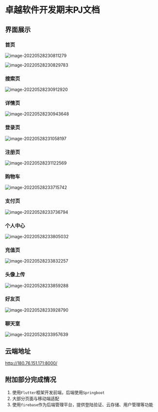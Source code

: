 # 卓越软件开发期末PJ文档



## 界面展示

### 首页

![image-20220528230811279](E:\MyProject\markdown\images\image-20220528230811279.png)

![image-20220528230829783](E:\MyProject\markdown\images\image-20220528230829783.png)



### 搜索页

![image-20220528230912920](E:\MyProject\markdown\images\image-20220528230912920.png)



### 详情页



![image-20220528230943648](E:\MyProject\markdown\images\image-20220528230943648.png)



### 登录页

![image-20220528231058197](E:\MyProject\markdown\images\image-20220528231058197.png)



### 注册页

![image-20220528231122569](E:\MyProject\markdown\images\image-20220528231122569.png)



### 购物车

![image-20220528233715742](E:\MyProject\markdown\images\image-20220528233715742.png)



### 支付页

![image-20220528233736794](E:\MyProject\markdown\images\image-20220528233736794.png)



### 个人中心

![image-20220528233805032](E:\MyProject\markdown\images\image-20220528233805032.png)



### 充值页

![image-20220528233832257](E:\MyProject\markdown\images\image-20220528233832257.png)



### 头像上传

![image-20220528233859288](E:\MyProject\markdown\images\image-20220528233859288.png)





### 好友页

![image-20220528233928790](E:\MyProject\markdown\images\image-20220528233928790.png)



### 聊天室

![image-20220528233957639](E:\MyProject\markdown\images\image-20220528233957639.png)





## 云端地址

http://180.76.151.171:8000/



## 附加部分完成情况

1. 使用`Flutter`框架开发前端，后端使用`Springboot`
2. 大部分页面与移动端适配
3. 使用`firebase`作为后端管理平台，提供登陆验证、云存储、用户管理等功能